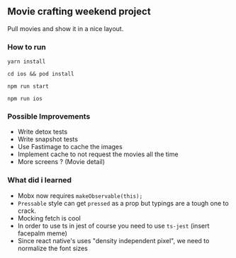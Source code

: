 ## Movie crafting weekend project

Pull movies and show it in a nice layout.

### How to run

`yarn install`

`cd ios && pod install`

`npm run start`

`npm run ios`

### Possible Improvements

- Write detox tests
- Write snapshot tests
- Use Fastimage to cache the images
- Implement cache to not request the movies all the time
- More screens ? (Movie detail)

### What did i learned

- Mobx now requires `makeObservable(this);`
- `Pressable` style can get `pressed` as a prop but typings are a tough one to crack.
- Mocking fetch is cool
- In order to use ts in jest of course you need to use `ts-jest` (insert facepalm meme)
- Since react native's uses "density independent pixel", we need to normalize the font sizes  
